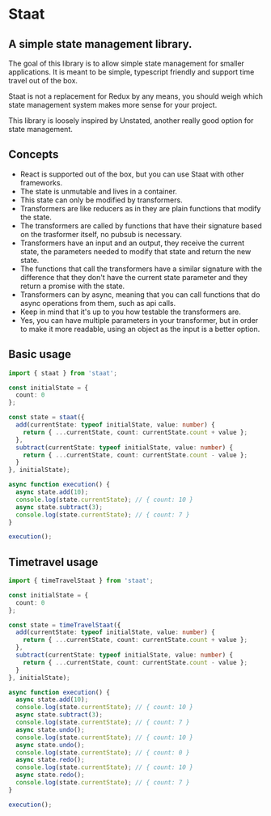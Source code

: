 # Staat

## A simple state management library.

The goal of this library is to allow simple state management for smaller applications. It is meant to be simple, typescript friendly and support time travel out of the box.

Staat is not a replacement for Redux by any means, you should weigh which state management system makes more sense for your project.

This library is loosely inspired by Unstated, another really good option for state management.

## Concepts

- React is supported out of the box, but you can use Staat with other frameworks.
- The state is unmutable and lives in a container.
- This state can only be modified by transformers.
- Transformers are like reducers as in they are plain functions that modify the state.
- The transformers are called by functions that have their signature based on the trasformer itself, no pubsub is necessary.
- Transformers have an input and an output, they receive the current state, the parameters needed to modify that state and return the new state.
- The functions that call the transformers have a similar signature with the difference that they don't have the current state parameter and they return a promise with the state.
- Transformers can by async, meaning that you can call functions that do async operations from them, such as api calls.
- Keep in mind that it's up to you how testable the transformers are.
- Yes, you can have multiple parameters in your transformer, but in order to make it more readable, using an object as the input is a better option.

## Basic usage

```ts
import { staat } from 'staat';

const initialState = {
  count: 0
};

const state = staat({
  add(currentState: typeof initialState, value: number) {
    return { ...currentState, count: currentState.count + value };
  },
  subtract(currentState: typeof initialState, value: number) {
    return { ...currentState, count: currentState.count - value };
  }
}, initialState);

async function execution() {
  async state.add(10);
  console.log(state.currentState); // { count: 10 }
  async state.subtract(3);
  console.log(state.currentState); // { count: 7 }
}

execution();
```

## Timetravel usage

```ts
import { timeTravelStaat } from 'staat';

const initialState = {
  count: 0
};

const state = timeTravelStaat({
  add(currentState: typeof initialState, value: number) {
    return { ...currentState, count: currentState.count + value };
  },
  subtract(currentState: typeof initialState, value: number) {
    return { ...currentState, count: currentState.count - value };
  }
}, initialState);

async function execution() {
  async state.add(10);
  console.log(state.currentState); // { count: 10 }
  async state.subtract(3);
  console.log(state.currentState); // { count: 7 }
  async state.undo();
  console.log(state.currentState); // { count: 10 }
  async state.undo();
  console.log(state.currentState); // { count: 0 }
  async state.redo();
  console.log(state.currentState); // { count: 10 }
  async state.redo();
  console.log(state.currentState); // { count: 7 }
}

execution();
```
